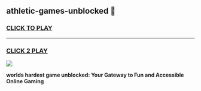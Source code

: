 
## athletic-games-unblocked 👋
<h3>
<a href="https://premium.freeplayer.one?title=athletic-games-unblocked&ref=14F">CLICK TO PLAY</a></h3>
<hr>

<h3>
<a href="https://premium.freeplayer.one?title=athletic-games-unblocked&ref=14F">CLICK 2 PLAY</a>
  
</h3>

<a href="https://premium.freeplayer.one?title=athletic-games-unblocked&ref=12F/"><img src="https://clearcache.store/games.png"></a>


**worlds hardest game unblocked: Your Gateway to Fun and Accessible Online Gaming**
